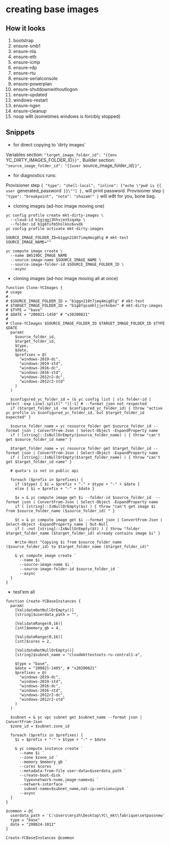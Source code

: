 # creating base images

## How it looks

1. bootstrap
2. ensure-smb1
3. ensure-nla
4. ensure-eth
5. ensure-icmp
6. ensure-rdp
7. ensure-rtu
8. ensure-serialconsole
9. ensure-powerplan
10. ensure-shutdownwithoutlogon
11. ensure-updated
12. windows-restart
13. ensure-ngen
14. ensure-cleanup
15. noop w8t (sometimes windows is forcibly stopped)

## Snippets

* for direct copying to 'dirty images'

Variables section: `"target_image_folder_id": "{{env `YC_DIRTY_IMAGES_FOLDER_ID`}}",`
Builder section: `"source_image_folder_id": "{{user `source_image_folder_id`}}",`

* for diagnostics runs:

Provisioner step `{ "type": "shell-local", "inline": ["echo \"pwd is {{ user `generated_password` }}\""] },` will print password.
Provisioner step `{ "type": "breakpoint", "note": "shazam!" }` will w8t for you, bone bag.

* cloning images (ad-hoc image moving one)

```(powershell)
yc config profile create mkt-dirty-images \
  --cloud-id b1gjqgj3hhvjen5iqakp \
  --folder-id b1g6fufm5hslknc6vvdk
yc config profile activate mkt-dirty-images

SOURCE_IMAGE_FOLDER_ID=b1ggn218t7imq4mig0lg # mkt-test
SOURCE_IMAGE_NAME=""

yc compute image create \
  --name $WS19DC_IMAGE_NAME
  --source-image-name $SOURCE_IMAGE_NAME \
  --source-image-folder-id $SOURCE_IMAGE_FOLDER_ID \
  --async
```

* cloning images (ad-hoc image moving all at once)

```(powershell)
function Clone-YCImages {
# usage
#
# $SOURCE_IMAGE_FOLDER_ID = "b1ggn218t7imq4mig0lg" # mkt-test
# $TARGET_IMAGE_FOLDER_ID = "b1g8fqssmhljjerknber" # mkt-dirty-images
# $TYPE = "base"
# $DATE = "200821-1450" # "v20200821"
#
# Clone-YCImages $SOURCE_IMAGE_FOLDER_ID $TARGET_IMAGE_FOLDER_ID $TYPE $DATE
  param(
    $source_folder_id,
    $target_folder_id,
    $type,
    $date,
    $prefixes = @(
      "windows-2019-dc",
      "windows-2019-std",
      "windows-2016-dc",
      "windows-2016-std",
      "windows-2012r2-dc",
      "windows-2012r2-std"
    )
  )

  $configured_yc_folder_id = (& yc config list | sls folder-id | select -exp Line).split(" ")[-1] # --format json not respected
  if ($target_folder_id -ne $configured_yc_folder_id) { throw "active yc profile is $configured_yc_folder_id, but $target_folder_id expected" }

  $source_folder_name = yc resource folder get $source_folder_id --format json | ConvertFrom-Json | Select-Object -ExpandProperty name
  if ( [string]::IsNullOrEmpty($source_folder_name) ) { throw "can't get $source_folder_id name" }

  $target_folder_name = yc resource folder get $target_folder_id --format json | ConvertFrom-Json | Select-Object -ExpandProperty name
  if ( [string]::IsNullOrEmpty($target_folder_name) ) { throw "can't get $target_folder_id name" }

  # quota's is not in public api

  foreach ($prefix in $prefixes) {
    if ($type) { $i = $prefix + "-" + $type + "-" + $date }
    else { $i = $prefix + "-" + $date }

    $s = & yc compute image get $i --folder-id $source_folder_id  --format json | ConvertFrom-Json | Select-Object -ExpandProperty name    
    if ( [string]::IsNullOrEmpty($s) ) { throw "can't get image $i from $source_folder_name ($source_folder_id) " }

    $t = & yc compute image get $i --format json | ConvertFrom-Json | Select-Object -ExpandProperty name | Out-Null
    if ( -not [string]::IsNullOrEmpty($t) ) { throw "folder $target_folder_name ($target_folder_id) already contains image $i" }

    Write-Host "Copying $i from $source_folder_name ($source_folder_id) to $target_folder_name ($target_folder_id)"

    & yc compute image create `
      --name $i `
      --source-image-name $i `
      --source-image-folder-id $source_folder_id `
      --async
  }
}
```

* test'em all

```(powershell)
function Create-YCBaseInstances {
  param(    
    [ValidateNotNullOrEmpty()]
    [string]$userdata_path = "",

    [ValidateRange(0,16)]
    [int]$memory_gb = 4,
    
    [ValidateRange(0,16)]
    [int]$cores = 2,
    
    [ValidateNotNullOrEmpty()]
    [string]$subnet_name = "cloudmkttestnets-ru-central1-a",

    $type = "base",
    $date = "200821-1405", # "v20200821"
    $prefixes = @(
      "windows-2019-dc",
      "windows-2019-std",
      "windows-2016-dc",
      "windows-2016-std",
      "windows-2012r2-dc",
      "windows-2012r2-std"
    )
  )

  $subnet = & yc vpc subnet get $subnet_name --format json | ConvertFrom-Json
  $zone_id = $subnet.zone_id

  foreach ($prefix in $prefixes) {
    $i = $prefix + "-" + $type + "-" + $date

    & yc compute instance create `
      --name $i `
      --zone $zone_id `
      --memory $memory_gb `
      --cores $cores `
      --metadata-from-file user-data=$userdata_path `
      --create-boot-disk `
        type=network-nvme,image-name=$i `
      --network-interface `
        subnet-name=$subnet_name,nat-ip-version=ipv4 `
      --async
  }
}

$common = @{ 
  userdata_path = 'C:\Users\mryzh\Desktop\YC\_mkt\fabrique\setpassnew'
  type = "base"
  date = "200824-1012"
}

Create-YCBaseInstances @common
```
